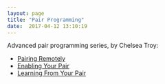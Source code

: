 ```yaml
---
layout: page
title: "Pair Programming"
date:  2017-04-12 13:10:19
---
```


Advanced pair programming series, by Chelsea Troy:

- [Pairing Remotely](https://chelseatroy.com/2017/04/01/advanced-pair-programming-pairing-remotely/)
- [Enabling Your Pair](https://chelseatroy.com/2017/04/04/advanced-pair-programming-enabling-your-pair/)
- [Learning From Your Pair](https://chelseatroy.com/2017/04/06/advanced-pair-programming-learning-from-your-pair/)
